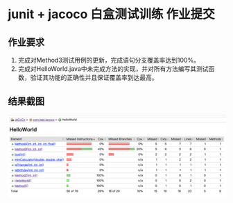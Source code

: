 # junit + jacoco  白盒测试训练 作业提交

## 作业要求

1. 完成对Method3测试用例的更新，完成语句分支覆盖率达到100%。
2. 完成对HelloWorld.java中未完成方法的实现，并对所有方法编写其测试函数，验证其功能的正确性并且保证覆盖率到达最高。


## 结果截图

![image](https://github.com/2019NJUSAT/White-Box-Testing-/blob/master/IMG/image-20191115210656311.png)
  
